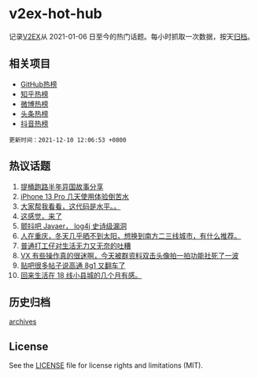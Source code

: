 # v2ex-hot-hub

 记录[V2EX](https://www.v2ex.com/)从 2021-01-06 日至今的热门话题。每小时抓取一次数据，按天[归档](archives)。
 
 ## 相关项目

- [GitHub热榜](https://github.com/snaildev/github-hot-hub)
- [知乎热榜](https://github.com/snaildev/zhihu-hot-hub)
- [微博热榜](https://github.com/snaildev/weibo-hot-hub)
- [头条热榜](https://github.com/snaildev/toutiao-hot-hub)
- [抖音热榜](https://github.com/snaildev/douyin-hot-hub)


 `更新时间：2021-12-10 12:06:53 +0800`

## 热议话题

1. [提桶跑路半年异国故事分享](https://www.v2ex.com/t/821216)
1. [iPhone 13 Pro 几天使用体验倒苦水](https://www.v2ex.com/t/821098)
1. [大家帮我看看，这代码是水平。。](https://www.v2ex.com/t/821118)
1. [这感觉，来了](https://www.v2ex.com/t/821138)
1. [颤抖吧 Javaer， log4j 史诗级漏洞](https://www.v2ex.com/t/821241)
1. [人在重庆，冬天几乎晒不到太阳，想换到南方二三线城市，有什么推荐。](https://www.v2ex.com/t/821187)
1. [普通打工仔对生活无力又无奈的吐糟](https://www.v2ex.com/t/821181)
1. [VX 有些操作真的很迷啊，今天被群资料双击头像拍一拍功能社死了一波](https://www.v2ex.com/t/821130)
1. [贴吧很多帖子说高通 8g1 又翻车了](https://www.v2ex.com/t/821264)
1. [回来生活在 18 线小县城的几个月有感。](https://www.v2ex.com/t/821163)

## 历史归档

[archives](archives)

## License

See the [LICENSE](LICENSE) file for license rights and limitations (MIT).

